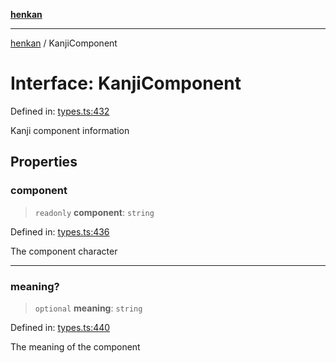 [**henkan**](../README.md)

***

[henkan](../README.md) / KanjiComponent

# Interface: KanjiComponent

Defined in: [types.ts:432](https://github.com/Ronokof/Henkan/blob/a8409ff59a4d15090def2ea20c6de370a8a9f4b3/src/types.ts#L432)

Kanji component information

## Properties

### component

> `readonly` **component**: `string`

Defined in: [types.ts:436](https://github.com/Ronokof/Henkan/blob/a8409ff59a4d15090def2ea20c6de370a8a9f4b3/src/types.ts#L436)

The component character

***

### meaning?

> `optional` **meaning**: `string`

Defined in: [types.ts:440](https://github.com/Ronokof/Henkan/blob/a8409ff59a4d15090def2ea20c6de370a8a9f4b3/src/types.ts#L440)

The meaning of the component
